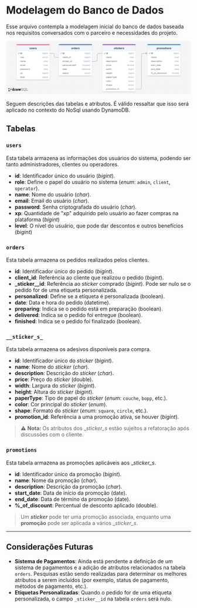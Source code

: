 # Modelagem do Banco de Dados

Esse arquivo contempla a modelagem inicial do banco de dados baseada nos requisitos conversados com o parceiro e necessidades do projeto.

![Modelagem do banco de dados](<../static/img/modelagem_banco_de_dados.png>)

Seguem descrições das tabelas e atributos. É válido ressaltar que isso será aplicado no contexto do NoSql usando DynamoDB.

## Tabelas

### `users`
Esta tabela armazena as informações dos usuários do sistema, podendo ser tanto administradores, clientes ou operadores.

- **id**: Identificador único do usuário (_bigint_).
- **role**: Define o papel do usuário no sistema (_enum_: `admin`, `client`, `operator`).
- **name**: Nome do usuário (_char_).
- **email**: Email do usuário (_char_).
- **password**: Senha criptografada do usuário (_char_).
- **xp**: Quantidade de "xp" adquirido pelo usuário ao fazer compras na plataforma (_bigint_)
- **level**: O nível do usuário, que pode dar descontos e outros benefícios (_bigint_)

### `orders`
Esta tabela armazena os pedidos realizados pelos clientes.

- **id**: Identificador único do pedido (_bigint_).
- **client_id**: Referência ao cliente que realizou o pedido (_bigint_).
- **_sticker__id**: Referência ao _sticker_ comprado (_bigint_). Pode ser nulo se o pedido for de uma etiqueta personalizada.
- **personalized**: Define se a etiqueta é personalizada (boolean).
- **date**: Data e hora do pedido (datetime).
- **preparing**: Indica se o pedido está em preparação (boolean).
- **delivered**: Indica se o pedido foi entregue (boolean).
- **finished**: Indica se o pedido foi finalizado (boolean).

### `__sticker_s_`
Esta tabela armazena os adesivos disponíveis para compra.

- **id**: Identificador único do _sticker_ (_bigint_).
- **name**: Nome do _sticker_ (_char_).
- **description**: Descrição do _sticker_ (_char_).
- **price**: Preço do _sticker_ (double).
- **width**: Largura do _sticker_ (_bigint_).
- **height**: Altura do _sticker_ (_bigint_).
- **paperType**: Tipo de papel do _sticker_ (_enum_: `couche`, `bopp`, etc.).
- **color**: Cor principal do _sticker_ (_enum_).
- **shape**: Formato do _sticker_ (_enum_: `square`, `circle`, etc.).
- **promotion_id**: Referência a uma promoção ativa, se houver (_bigint_).

> ⚠️ **Nota:** Os atributos dos __sticker_s_ estão sujeitos a refatoração após discussões com o cliente.

### `promotions`
Esta tabela armazena as promoções aplicáveis aos __sticker_s_.

- **id**: Identificador único da promoção (_bigint_).
- **name**: Nome da promoção (_char_).
- **description**: Descrição da promoção (_char_).
- **start_date**: Data de início da promoção (date).
- **end_date**: Data de término da promoção (date).
- **%_of_discount**: Percentual de desconto aplicado (double).

> Um **_sticker_** pode ter uma promoção associada, enquanto uma **promoção** pode ser aplicada a vários __sticker_s_.

---

## Considerações Futuras

- **Sistema de Pagamentos**: Ainda está pendente a definição de um sistema de pagamentos e a adição de atributos relacionados na tabela `orders`. Pesquisas estão sendo realizadas para determinar os melhores atributos a serem incluídos (por exemplo, status de pagamento, métodos de pagamento, etc.).
- **Etiquetas Personalizadas**: Quando o pedido for de uma etiqueta personalizada, o campo `_sticker__id` na tabela `orders` será nulo.
